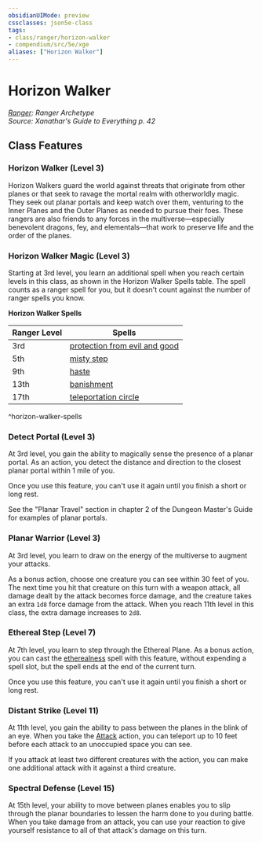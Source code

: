```yaml
---
obsidianUIMode: preview
cssclasses: json5e-class
tags:
- class/ranger/horizon-walker
- compendium/src/5e/xge
aliases: ["Horizon Walker"]
---
```

# Horizon Walker
*[Ranger](ranger.md): Ranger Archetype*  
*Source: Xanathar's Guide to Everything p. 42*  


## Class Features

### Horizon Walker (Level 3)

Horizon Walkers guard the world against threats that originate from other planes or that seek to ravage the mortal realm with otherworldly magic. They seek out planar portals and keep watch over them, venturing to the Inner Planes and the Outer Planes as needed to pursue their foes. These rangers are also friends to any forces in the multiverse—especially benevolent dragons, fey, and elementals—that work to preserve life and the order of the planes.

### Horizon Walker Magic (Level 3)

Starting at 3rd level, you learn an additional spell when you reach certain levels in this class, as shown in the Horizon Walker Spells table. The spell counts as a ranger spell for you, but it doesn't count against the number of ranger spells you know.

**Horizon Walker Spells**

| Ranger Level | Spells |
|--------------|--------|
| 3rd | [protection from evil and good](compendium/spells/protection-from-evil-and-good.md) |
| 5th | [misty step](compendium/spells/misty-step.md) |
| 9th | [haste](compendium/spells/haste.md) |
| 13th | [banishment](compendium/spells/banishment.md) |
| 17th | [teleportation circle](compendium/spells/teleportation-circle.md) |
^horizon-walker-spells

### Detect Portal (Level 3)

At 3rd level, you gain the ability to magically sense the presence of a planar portal. As an action, you detect the distance and direction to the closest planar portal within 1 mile of you.

Once you use this feature, you can't use it again until you finish a short or long rest.

See the "Planar Travel" section in chapter 2 of the Dungeon Master's Guide for examples of planar portals.

### Planar Warrior (Level 3)

At 3rd level, you learn to draw on the energy of the multiverse to augment your attacks.

As a bonus action, choose one creature you can see within 30 feet of you. The next time you hit that creature on this turn with a weapon attack, all damage dealt by the attack becomes force damage, and the creature takes an extra `1d8` force damage from the attack. When you reach 11th level in this class, the extra damage increases to `2d8`.

### Ethereal Step (Level 7)

At 7th level, you learn to step through the Ethereal Plane. As a bonus action, you can cast the [etherealness](compendium/spells/etherealness.md) spell with this feature, without expending a spell slot, but the spell ends at the end of the current turn.

Once you use this feature, you can't use it again until you finish a short or long rest.

### Distant Strike (Level 11)

At 11th level, you gain the ability to pass between the planes in the blink of an eye. When you take the [Attack](_actions.md#Attack) action, you can teleport up to 10 feet before each attack to an unoccupied space you can see.

If you attack at least two different creatures with the action, you can make one additional attack with it against a third creature.

### Spectral Defense (Level 15)

At 15th level, your ability to move between planes enables you to slip through the planar boundaries to lessen the harm done to you during battle. When you take damage from an attack, you can use your reaction to give yourself resistance to all of that attack's damage on this turn.